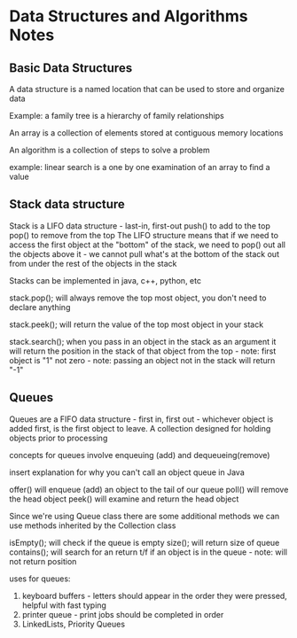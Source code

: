 # Data Structures and Algorithms Notes

## Basic Data Structures

A data structure is a named location that can be used to store and organize data

Example: a family tree is a hierarchy of family relationships

An array is a collection of elements stored at contiguous memory locations

An algorithm is a collection of steps to solve a problem

example: linear search is a one by one examination of an array to find a value


## Stack data structure

Stack is a LIFO data structure - last-in, first-out
push() to add to the top
pop() to remove from the top
The LIFO structure means that if we need to access the first object at the "bottom" of the stack, we need to pop() out all the objects above it - we cannot pull what's at the bottom of the stack out from under the rest of the objects in the stack

Stacks can be implemented in java, c++, python, etc

stack.pop(); will always remove the top most object, you don't need to declare anything

stack.peek(); will return the value of the top most object in your stack

stack.search(); when you pass in an object in the stack as an argument it will return the position in the stack of that object from the top - note: first object is "1" not zero - note: passing an object not in the stack will return "-1"

## Queues
Queues are a FIFO data structure - first in, first out - whichever object is added first, is the first object to leave. A collection designed for holding objects prior to processing

concepts for queues involve enqueuing (add) and dequeueing(remove)

insert explanation for why you can't call an object queue in Java

offer() will enqueue (add) an object to the tail of our queue
poll() will remove the head object
peek() will examine and return the head object

Since we're using Queue class there are some additional methods we can use methods inherited by the Collection class

isEmpty(); will check if the queue is empty
size(); will return size of queue
contains(); will search for an return t/f if an object is in the queue - note: will not return position

uses for queues:
1. keyboard buffers - letters should appear in the order they were pressed, helpful with fast typing
2. printer queue - print jobs should be completed in order
3. LinkedLists, Priority Queues